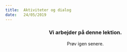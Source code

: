```yaml
---
title:  Aktiviteter og dialog
date:   24/05/2019
---
```


### <center>Vi arbejder på denne lektion.</center>
<center>Prøv igen senere.</center>